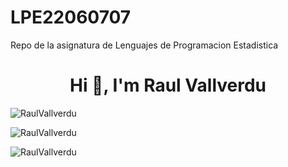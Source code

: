 # LPE22060707
Repo de la asignatura de Lenguajes de Programacion Estadistica

<h1 align="center">Hi 👋, I'm Raul Vallverdu</h1>


<p><img align="center" src="https://github-readme-stats.vercel.app/api/top-langs?username=RaulVallverdu&show_icons=true&locale=en&layout=compact&langs_count=10" alt="RaulVallverdu" /></p>

<p><img align="center" src="https://github-readme-stats.vercel.app/api?username=RaulVallverdu&show_icons=true&locale=en&count_private=true&include_all_commits=true" alt="RaulVallverdu" /></p>

<p><img align="center" src="https://github-readme-streak-stats.herokuapp.com/?user=RaulVallverdu&" alt="RaulVallverdu" /></p>

